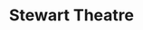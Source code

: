 ---
events:
- building: Stewart Theatre
  categories: stewart-theatre
  description: The university celebrated the 50th anniversary of the first four African
    American undergraduate students who had enrolled at NC State. Three of the four
    were honored at an event in Stewart Theatre.
  event_decade: '2000'
  event_id: '36'
  excerpt: The university celebrated the 50th anniversary of the first four African
    American undergraduate students who had enrolled at NC State. Three of the four
    were honored at an event in Stewart Theatre.
  image id (orig): funk_talleyStudentCenter
  image_caption: Talley Student Center
  image_id: funk_talleyStudentCenter
  image_link: https://d.lib.ncsu.edu/collections/catalog/funk_talleyStudentCenter
  start_date: 10/18/2006
  title: First Four Honored
  year: '2006'
- building: Stewart Theatre
  categories: stewart-theatre
  description: Yolanda King, Martin Luther King, Jr.'s daughter, addressed students
    in Stewart Theatre as part of the NCSU MLK Commemoration. King urged a crowd of
    more than 500 to shake off apathy and tackle social problems such as poverty,
    hunger and intolerance.
  event_decade: '2000'
  event_id: '101'
  excerpt: Yolanda King, Martin Luther King, Jr.'s daughter, addressed students in
    Stewart Theatre as part of the NCSU MLK Commemoration. King urged a crowd of more
    than 500 to shake off apathy and tackle social problems such as poverty, hunger
    and intolerance.
  iiif_crop: https://iiif.lib.ncsu.edu/iiif/technician-2003-01-17_0001/1791,2391,2199,2247/full/0/default.jpg
  image_type: Cropped IIIF Image
  start_date: 1/17/2003
  title: Yolanda King Speaks on Campus
  year: '2003'
lat: '35.783961'
layout: post
leafleticon: /demostite/assets/leaflet/img/graduate.svg
lng: '-78.671422'
order: 11
permalink: places/stewart-theatre/
place: stewart-theatre
title: Stewart Theatre

---